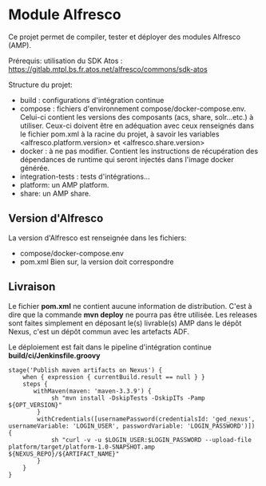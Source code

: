 # Module Alfresco

Ce projet permet de compiler, tester et déployer des modules Alfresco (AMP).

Prérequis: utilisation du SDK Atos : https://gitlab.mtpl.bs.fr.atos.net/alfresco/commons/sdk-atos

Structure du projet:
- build : configurations d'intégration continue
- compose : fichiers d'environnement compose/docker-compose.env.
  Celui-ci contient les versions des composants (acs, share, solr...etc.) à utiliser.
  Ceux-ci doivent être en adéquation avec ceux renseignés dans le fichier pom.xml à la racine du projet,
  à savoir les variables <alfresco.platform.version> et <alfresco.share.version>
- docker : à ne pas modifier. Contient les instructions de récupération des dépendances de runtime qui
  seront injectés dans l'image docker générée.
- integration-tests : tests d'intégrations...
- platform: un AMP platform.
- share: un AMP share.

## Version d'Alfresco

La version d'Alfresco est renseignée dans les fichiers:
- compose/docker-compose.env
- pom.xml
Bien sur, la version doit correspondre

## Livraison

Le fichier **pom.xml** ne contient aucune information de distribution.
C'est à dire que la commande **mvn deploy** ne pourra pas être utilisée.
Les releases sont faites simplement en déposant le(s) livrable(s) AMP dans le 
dépôt Nexus, c'est un dépôt commun avec les artefacts ADF.

Le déploiement est fait dans le pipeline d'intégration continue **build/ci/Jenkinsfile.groovy**

```
stage('Publish maven artifacts on Nexus') {
    when { expression { currentBuild.result == null } }
    steps {
       withMaven(maven: 'maven-3.3.9') {
            sh "mvn install -DskipTests -DskipITs -Pamp ${OPT_VERSION}"
        }
        withCredentials([usernamePassword(credentialsId: 'ged_nexus', usernameVariable: 'LOGIN_USER', passwordVariable: 'LOGIN_PASSWORD')]) {
            sh "curl -v -u $LOGIN_USER:$LOGIN_PASSWORD --upload-file platform/target/platform-1.0-SNAPSHOT.amp ${NEXUS_REPO}/${ARTIFACT_NAME}"
        }
    }
}
```

